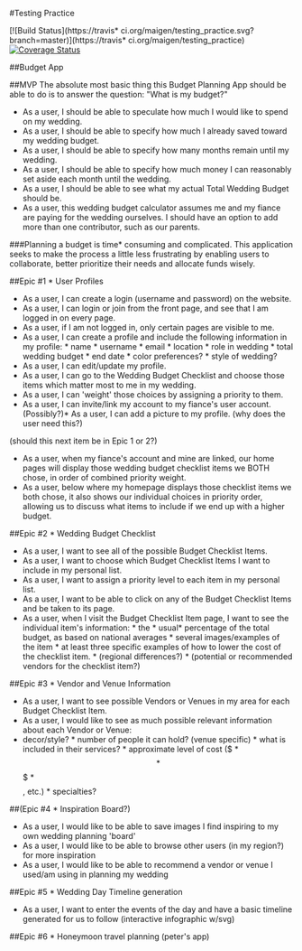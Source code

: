 #Testing Practice

[![Build Status](https://travis* ci.org/maigen/testing_practice.svg?branch=master)](https://travis* ci.org/maigen/testing_practice)
[![Coverage Status](https://coveralls.io/repos/maigen/testing_practice/badge.png)](https://coveralls.io/r/maigen/testing_practice)

##Budget App

##MVP
The absolute most basic thing this Budget Planning App should be able to do is to answer the question: "What is my budget?"

* As a user, I should be able to speculate how much I would like to spend on my wedding.
* As a user, I should be able to specify how much I already saved toward my wedding budget.
* As a user, I should be able to specify how many months remain until my wedding.
* As a user, I should be able to specify how much money I can reasonably set aside each month until the wedding.
* As a user, I should be able to see what my actual Total Wedding Budget should be.
* As a user, this wedding budget calculator assumes me and my fiance are paying for the wedding ourselves. I should have an option to add more than one contributor, such as our parents.

###Planning a budget is time* consuming and complicated. This application seeks to make the process a little less frustrating by enabling users to collaborate, better prioritize their needs and allocate funds wisely.

##Epic #1 *  User Profiles

* As a user, I can create a login (username and password) on the website.
* As a user, I can login or join from the front page, and see that I am logged in on every page.
* As a user, if I am not logged in, only certain pages are visible to me.
* As a user, I can create a profile and include the following information in my profile:
		*  name
		*  username
		*  email
		*  location
		*  role in wedding
		*  total wedding budget
		*  end date
		*  color preferences?
		*  style of wedding?
* As a user, I can edit/update my profile.
* As a user, I can go to the Wedding Budget Checklist and choose those items which matter most to me in my wedding.
* As a user, I can 'weight' those choices by assigning a priority to them.
* As a user, I can invite/link my account to my fiance's user account.
(Possibly?)* As a user, I can add a picture to my profile. (why does the user need this?)

(should this next item be in Epic 1 or 2?)
* As a user, when my fiance's account and mine are linked, our home pages will display those wedding budget checklist items we BOTH chose, in order of combined priority weight.
* As a user, below where my homepage displays those checklist items we both chose, it also shows our individual choices in priority order, allowing us to discuss what items to include if we end up with a higher budget.

##Epic #2 *  Wedding Budget Checklist
* As a user, I want to see all of the possible Budget Checklist Items.
* As a user, I want to choose which Budget Checklist Items I want to include in my personal list.
* As a user, I want to assign a priority level to each item in my personal list.
* As a user, I want to be able to click on any of the Budget Checklist Items and be taken to its page.
* As a user, when I visit the Budget Checklist Item page, I want to see the individual item's information:
		*  the * usual*  percentage of the total budget, as based on national averages
		*  several images/examples of the item
		*  at least three specific examples of how to lower the cost of the checklist item.
		*  (regional differences?)
		*  (potential or recommended vendors for the checklist item?)

##Epic #3 *  Vendor and Venue Information
* As a user, I want to see possible Vendors or Venues in my area for each Budget Checklist Item.
* As a user, I would like to see as much possible relevant information about each Vendor or Venue:
*  decor/style?
		*  number of people it can hold? (venue specific)
		*  what is included in their services?
		*  approximate level of cost ($ *  $$ *  $$$ *  $$$$, etc.)
		*  specialties?

##(Epic #4 *  Inspiration Board?)
* As a user, I would like to be able to save images I find inspiring to my own wedding planning 'board'
* As a user, I would like to be able to browse other users (in my region?) for more inspiration
* As a user, I would like to be able to recommend a vendor or venue I used/am using in planning my wedding

##Epic #5 *  Wedding Day Timeline generation
* As a user, I want to enter the events of the day and have a basic timeline generated for us to follow
(interactive infographic w/svg)

##Epic #6 *  Honeymoon travel planning 
(peter's app)
